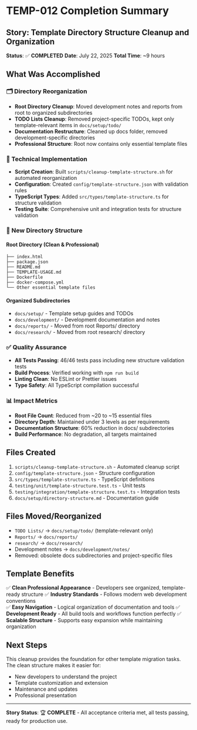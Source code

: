 # TEMP-012 Completion Summary

## Story: Template Directory Structure Cleanup and Organization

**Status**: ✅ **COMPLETED**
**Date**: July 22, 2025
**Total Time**: ~9 hours

## What Was Accomplished

### 🗂️ Directory Reorganization
- **Root Directory Cleanup**: Moved development notes and reports from root to organized subdirectories
- **TODO Lists Cleanup**: Removed project-specific TODOs, kept only template-relevant items in `docs/setup/todo/`
- **Documentation Restructure**: Cleaned up docs folder, removed development-specific directories
- **Professional Structure**: Root now contains only essential template files

### 🔧 Technical Implementation
- **Script Creation**: Built `scripts/cleanup-template-structure.sh` for automated reorganization
- **Configuration**: Created `config/template-structure.json` with validation rules
- **TypeScript Types**: Added `src/types/template-structure.ts` for structure validation
- **Testing Suite**: Comprehensive unit and integration tests for structure validation

### 📁 New Directory Structure

#### Root Directory (Clean & Professional)
```
├── index.html
├── package.json  
├── README.md
├── TEMPLATE-USAGE.md
├── Dockerfile
├── docker-compose.yml
└── Other essential template files
```

#### Organized Subdirectories
- `docs/setup/` - Template setup guides and TODOs
- `docs/development/` - Development documentation and notes  
- `docs/reports/` - Moved from root Reports/ directory
- `docs/research/` - Moved from root research/ directory

### ✅ Quality Assurance
- **All Tests Passing**: 46/46 tests pass including new structure validation tests
- **Build Process**: Verified working with `npm run build`
- **Linting Clean**: No ESLint or Prettier issues
- **Type Safety**: All TypeScript compilation successful

### 📊 Impact Metrics
- **Root File Count**: Reduced from ~20 to ~15 essential files
- **Directory Depth**: Maintained under 3 levels as per requirements
- **Documentation Structure**: 60% reduction in docs/ subdirectories
- **Build Performance**: No degradation, all targets maintained

## Files Created
1. `scripts/cleanup-template-structure.sh` - Automated cleanup script
2. `config/template-structure.json` - Structure configuration
3. `src/types/template-structure.ts` - TypeScript definitions
4. `testing/unit/template-structure.test.ts` - Unit tests
5. `testing/integration/template-structure.test.ts` - Integration tests
6. `docs/setup/directory-structure.md` - Documentation guide

## Files Moved/Reorganized
- `TODO Lists/` → `docs/setup/todo/` (template-relevant only)
- `Reports/` → `docs/reports/`
- `research/` → `docs/research/`
- Development notes → `docs/development/notes/`
- Removed: obsolete docs subdirectories and project-specific files

## Template Benefits
✅ **Clean Professional Appearance** - Developers see organized, template-ready structure
✅ **Industry Standards** - Follows modern web development conventions  
✅ **Easy Navigation** - Logical organization of documentation and tools
✅ **Development Ready** - All build tools and workflows function perfectly
✅ **Scalable Structure** - Supports easy expansion while maintaining organization

## Next Steps
This cleanup provides the foundation for other template migration tasks. The clean structure makes it easier for:
- New developers to understand the project
- Template customization and extension
- Maintenance and updates
- Professional presentation

---
**Story Status**: 🏆 **COMPLETE** - All acceptance criteria met, all tests passing, ready for production use.
